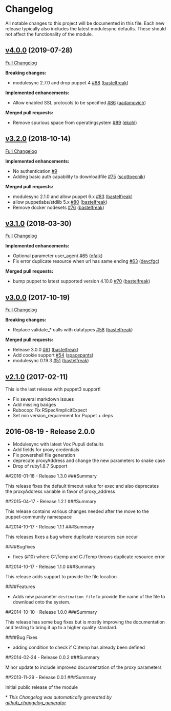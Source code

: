 # Changelog

All notable changes to this project will be documented in this file.
Each new release typically also includes the latest modulesync defaults.
These should not affect the functionality of the module.

## [v4.0.0](https://github.com/voxpupuli/puppet-download_file/tree/v4.0.0) (2019-07-28)

[Full Changelog](https://github.com/voxpupuli/puppet-download_file/compare/v3.2.0...v4.0.0)

**Breaking changes:**

- modulesync 2.7.0 and drop puppet 4 [\#88](https://github.com/voxpupuli/puppet-download_file/pull/88) ([bastelfreak](https://github.com/bastelfreak))

**Implemented enhancements:**

- Allow enabled SSL protocols to be specified [\#86](https://github.com/voxpupuli/puppet-download_file/pull/86) ([aadamovich](https://github.com/aadamovich))

**Merged pull requests:**

- Remove spurious space from operatingsystem [\#89](https://github.com/voxpupuli/puppet-download_file/pull/89) ([ekohl](https://github.com/ekohl))

## [v3.2.0](https://github.com/voxpupuli/puppet-download_file/tree/v3.2.0) (2018-10-14)

[Full Changelog](https://github.com/voxpupuli/puppet-download_file/compare/v3.1.0...v3.2.0)

**Implemented enhancements:**

- No authentication [\#9](https://github.com/voxpupuli/puppet-download_file/issues/9)
- Adding basic auth capability to downloadfile [\#75](https://github.com/voxpupuli/puppet-download_file/pull/75) ([scottpecnik](https://github.com/scottpecnik))

**Merged pull requests:**

- modulesync 2.1.0 and allow puppet 6.x [\#83](https://github.com/voxpupuli/puppet-download_file/pull/83) ([bastelfreak](https://github.com/bastelfreak))
- allow puppetlabs/stdlib 5.x [\#80](https://github.com/voxpupuli/puppet-download_file/pull/80) ([bastelfreak](https://github.com/bastelfreak))
- Remove docker nodesets [\#76](https://github.com/voxpupuli/puppet-download_file/pull/76) ([bastelfreak](https://github.com/bastelfreak))

## [v3.1.0](https://github.com/voxpupuli/puppet-download_file/tree/v3.1.0) (2018-03-30)

[Full Changelog](https://github.com/voxpupuli/puppet-download_file/compare/v3.0.0...v3.1.0)

**Implemented enhancements:**

- Optional parameter user\_agent [\#65](https://github.com/voxpupuli/puppet-download_file/pull/65) ([ofalk](https://github.com/ofalk))
- Fix error duplicate resource when url has same ending [\#63](https://github.com/voxpupuli/puppet-download_file/pull/63) ([devcfgc](https://github.com/devcfgc))

**Merged pull requests:**

- bump puppet to latest supported version 4.10.0 [\#70](https://github.com/voxpupuli/puppet-download_file/pull/70) ([bastelfreak](https://github.com/bastelfreak))

## [v3.0.0](https://github.com/voxpupuli/puppet-download_file/tree/v3.0.0) (2017-10-19)

[Full Changelog](https://github.com/voxpupuli/puppet-download_file/compare/v2.1.0...v3.0.0)

**Breaking changes:**

- Replace validate\_\* calls with datatypes [\#58](https://github.com/voxpupuli/puppet-download_file/pull/58) ([bastelfreak](https://github.com/bastelfreak))

**Merged pull requests:**

- Release 3.0.0 [\#61](https://github.com/voxpupuli/puppet-download_file/pull/61) ([bastelfreak](https://github.com/bastelfreak))
- Add cookie support [\#54](https://github.com/voxpupuli/puppet-download_file/pull/54) ([spacepants](https://github.com/spacepants))
- modulesync 0.19.3 [\#51](https://github.com/voxpupuli/puppet-download_file/pull/51) ([bastelfreak](https://github.com/bastelfreak))

## [v2.1.0](https://github.com/voxpupuli/puppet-download_file/tree/v2.1.0) (2017-02-11)

This is the last release with puppet3 support!
* Fix several markdown issues
* Add missing badges
* Rubocop: Fix RSpec/ImplicitExpect
* Set min version_requirement for Puppet + deps

## 2016-08-19 - Release 2.0.0

* Modulesync with latest Vox Pupuli defaults
* Add fields for proxy credentials
* Fix powershell file generation
* deprecate proxyAddress and change the new parameters to snake case
* Drop of ruby1.8.7 Support


##2016-01-18 - Release 1.3.0
###Summary

This release fixes the default timeout value for exec and also deprecates
the proxyAddress variable in favor of proxy_address


##2015-04-17 - Release 1.2.1
###Summary

This release contains various changes needed after the move to the
puppet-community namespace


##2014-10-17 - Release 1.1.1
###Summary

This releases fixes a bug where duplicate resources can occur


####Bugfixes

- fixes (#10) where C:\Temp and C:/Temp throws duplicate resource error


##2014-10-17 - Release 1.1.0
###Summary

This release adds support to provide the file location


####Features

- Adds new parameter `destination_file` to provide the name of the file to download onto the system.


##2014-10-10 - Release 1.0.0
###Summary

This release has some bug fixes but is mostly improving the documentation and testing
to bring it up to a higher quality standard.

####Bug Fixes

- adding condition to check if C:\temp has already been defined


##2014-02-24 - Release 0.0.2
###Summary

Minor update to include improved documentation of the proxy parameters


##2013-11-29 - Release 0.0.1
###Summary

Initial public release of the module


\* *This Changelog was automatically generated by [github_changelog_generator](https://github.com/github-changelog-generator/github-changelog-generator)*
